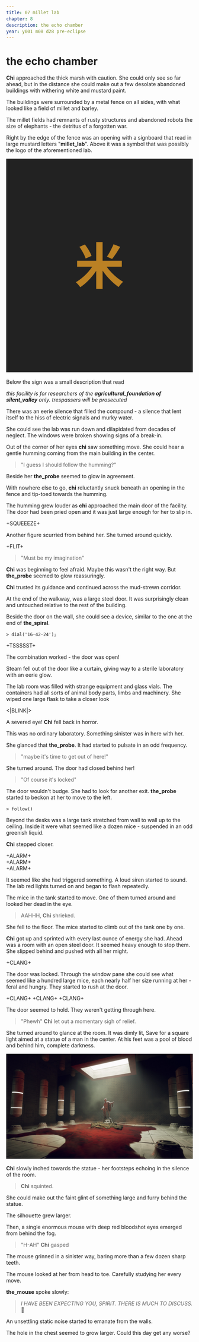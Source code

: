 ```yaml
---
title: 07 millet lab
chapter: 8  
description: the echo chamber
year: y001 m08 d28 pre-eclipse
---
```


# the echo chamber

**Chi** approached the thick marsh with caution. She could only see so far ahead, but in the distance she could make out a few desolate abandoned buildings with withering white and mustard paint. 

The buildings were surrounded by a metal fence on all sides, with what looked like a field of millet and barley.

The millet fields had remnants of rusty structures and abandoned robots the size of elephants - the detritus of a forgotten war. 

Right by the edge of the fence was an opening with a signboard that read in large mustard letters "**millet_lab**". Above it was a symbol that was possibly the logo of the aforementioned lab.

![millet lab logo](./millet_lab.png)

Below the sign was a small description that read

*this facility is for researchers of the **agricultural_foundation of silent_valley** only. trespassers will be prosecuted*

There was an eerie silence that filled the compound - a silence that lent itself to the hiss of electric signals and murky water. 

She could see the lab was run down and dilapidated from decades of neglect. The windows were broken showing signs of a break-in.

Out of the corner of her eyes **chi** saw something move. She could hear a gentle humming coming from the main building in the center. 

> "I guess I should follow the humming?"

Beside her **the_probe** seemed to glow in agreement.

With nowhere else to go, **chi** reluctantly snuck beneath an opening in the fence and tip-toed towards the humming.

The humming grew louder as **chi** approached the main door of the facility. The door had been pried open and it was just large enough for her to slip in.

+SQUEEEZE+

Another figure scurried from behind her. She turned around quickly.

+FLIT+

> "Must be my imagination"

**Chi** was beginning to feel afraid. Maybe this wasn't the right way. But **the_probe** seemed to glow reassuringly. 

**Chi** trusted its guidance and continued across the mud-strewn corridor.

At the end of the walkway, was a large steel door. It was surprisingly clean and untouched relative to the rest of the building. 

Beside the door on the wall, she could see a device, similar to the one at the end of **the_spiral**.

```
> dial('16-42-24');
```

+TSSSSST+

The combination worked - the door was open!

Steam fell out of the door like a curtain, giving way to a sterile laboratory with an eerie glow. 

The lab room was filled with strange equipment and glass vials. The containers had all sorts of animal body parts, limbs and machinery. She wiped one large flask to take a closer look

<|BLINK|>

A severed eye! **Chi** fell back in horror.

This was no ordinary laboratory. Something sinister was in here with her. 

She glanced that **the_probe**. It had started to pulsate in an odd frequency.

> "maybe it's time to get out of here!"

She turned around. The door had closed behind her!

> "Of course it's locked"

The door wouldn't budge. She had to look for another exit. **the_probe** started to beckon at her to move to the left.

```
> follow()
```

Beyond the desks was a large tank stretched from wall to wall up to the ceiling. Inside it were what seemed like a dozen mice - suspended in an odd greenish liquid. 

**Chi** stepped closer.

+ALARM+\
+ALARM+\
+ALARM+

It seemed like she had triggered something. A loud siren started to sound. The lab red lights turned on and began to flash repeatedly.

The mice in the tank started to move. One of them turned around and looked her dead in the eye.

>AAHHH, **Chi** shrieked.

She fell to the floor. The mice started to climb out of the tank one by one.

**Chi** got up and sprinted with every last ounce of energy she had. Ahead was a room with an open steel door. It seemed heavy enough to stop them. She slipped behind and pushed with all her might.

+CLANG+ 

The door was locked. Through the window pane she could see what seemed like a hundred large mice, each nearly half her size running at her - feral and hungry. They started to rush at the door.

+CLANG+
+CLANG+
+CLANG+

The door seemed to hold. They weren't getting through here.

> "Phewh" **Chi** let out a momentary sigh of relief. 

She turned around to glance at the room. It was dimly lit, Save for a square light aimed at a statue of a man in the center. At his feet was a pool of blood and behind him, complete darkness.

![illustration by Christian Hagerman](./hagerman.jpg)


**Chi** slowly inched towards the statue - her footsteps echoing in the silence of the room.

> **Chi** squinted.

She could make out the faint glint of something large and furry behind the statue. 

The silhouette grew larger.

Then, a single enormous mouse with deep red bloodshot eyes emerged from behind the fog.

> "H-AH" **Chi** gasped

The mouse grinned in a sinister way, baring more than a few dozen sharp teeth.

The mouse looked at her from head to toe. Carefully studying her every move.

**the_mouse** spoke slowly:

> *I HAVE BEEN EXPECTING YOU, SPIRIT. THERE IS MUCH TO DISCUSS.* 🐁

An unsettling static noise started to emanate from the walls.

The hole in the chest seemed to grow larger. Could this day get any worse?